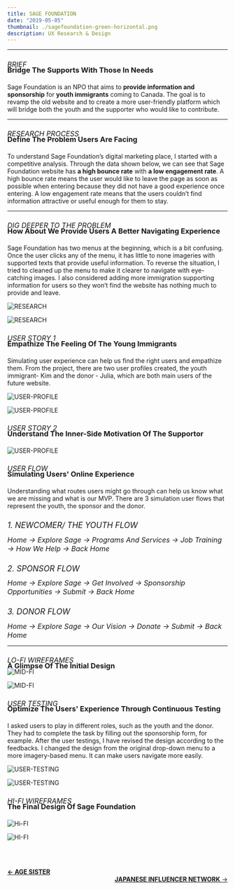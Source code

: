 ```yaml
---
title: SAGE FOUNDATION
date: "2019-05-05"
thumbnail: ./sagefoundation-green-horizontal.png
description: UX Research & Design
---
```


---

<h6 style=" font-size: 16px; margin-bottom:-30px; text-transform:uppercase">
BRIEF </h6>

<h3 style="margin-bottom:20px; text-transform:capitalize">
Bridge the supports with those in needs</h3>

Sage Foundation is an NPO that aims to <b>provide information and sponsorship</b> for <b>youth immigrants</b> coming to Canada. The goal is to revamp the old website and to create a more user-friendly platform which will bridge both the youth and the supporter who would like to contribute.

---

<h6 style=" font-size: 16px; margin-bottom:-30px; text-transform:uppercase">
Research Process </h6>

<h3 style="margin-bottom:20px; text-transform:capitalize">
Define the Problem Users are Facing</h3>

To understand Sage Foundation’s digital marketing place, I started with a competitive analysis. Through the data shown below, we can see that Sage Foundation website has <b>a high bounce rate</b> with <b>a low engagement rate</b>. A high bounce rate means the user would like to leave the page as soon as possible when entering because they did not have a good experience once entering. A low engagement rate means that the users couldn’t find information attractive or useful enough for them to stay.

---

<h6 style=" font-size: 16px; margin-bottom:-30px; text-transform:uppercase">
dig deeper to the problem </h6>

<h3 style="margin-bottom:20px; text-transform:capitalize">
How about we provide users a better navigating experience </h3>

Sage Foundation has two menus at the beginning, which is a bit confusing. Once the user clicks any of the menu, it has little to none imageries with supported texts that provide useful information. To reverse the situation, I tried to cleaned up the menu to make it clearer to navigate with eye-catching images. I also considered adding more immigration supporting information for users so they won’t find the website has nothing much to provide and leave.

<div class="kg-card kg-image-card kg-width-wide">

![RESEARCH](./sage-foundation.005.png)

</div>

<div class="kg-card kg-image-card kg-width-wide">

![RESEARCH](./sage-foundation.006.png)

</div>

<h6 style=" font-size: 16px; margin-bottom:-30px; text-transform:uppercase">
User story 1</h6>

<h3 style="margin-bottom:20px; text-transform:capitalize">
Empathize the Feeling of the Young Immigrants</h3>

Simulating user experience can help us find the right users and empathize them. From the project, there are two user profiles created, the youth immigrant- Kim and the donor - Julia, which are both main users of the future website.

<div class="kg-card kg-image-card kg-width-wide">

![USER-PROFILE](./sage-foundation.007.png)

</div>

<div class="kg-card kg-image-card kg-width-wide">

![USER-PROFILE](./sage-foundation.008.png)

</div>

<h6 style=" font-size: 16px; margin-bottom:-30px; text-transform:uppercase">
User story 2</h6>

<h3 style="margin-bottom:20px; text-transform:capitalize">
Understand the inner-side motivation of the supportor</h3>

<div class="kg-card kg-image-card kg-width-wide">

![USER-PROFILE](./sage-foundation.009.png)

</div>

<h6 style=" font-size: 16px; margin-bottom:-30px; text-transform:uppercase">
User flow </h6>

<h3 style="margin-bottom:20px; text-transform:capitalize">
Simulating Users' Online Experience</h3>

Understanding what routes users might go through can help us know what we are missing and what is our MVP. There are 3 simulation user flows that represent the youth, the sponsor and the donor.</br>

<h6 style=" font-size: 18px; margin-bottom:-10px; text-transform:uppercase">
1. Newcomer/ The Youth Flow </h6>

<h6 style=" font-size: 16px; margin-bottom:10px; text-transform:capitalize">
Home &#8594; Explore Sage &#8594; Programs and Services &#8594; Job Training &#8594; How We help &#8594; Back home </h6>

<h6 style=" font-size: 18px; margin-bottom:-10px; text-transform:uppercase">
2. Sponsor Flow </h6>

<h6 style=" font-size: 16px; margin-bottom:10px; text-transform:capitalize">
Home &#8594; Explore Sage &#8594; Get Involved &#8594; Sponsorship Opportunities &#8594; Submit &#8594; Back home </h6>

<h6 style=" font-size: 18px; margin-bottom:-10px; text-transform:uppercase">
3. Donor Flow </h6>

<h6 style=" font-size: 16px; margin-bottom:10px; text-transform:capitalize">
Home &#8594; Explore Sage &#8594; Our vision &#8594; donate &#8594; Submit &#8594; Back home </h6>

---

<h6 style=" font-size: 16px; margin-bottom:-30px; text-transform:uppercase">
Lo-fi wireframes </h6>

<h3 style="margin-bottom:20px; text-transform:capitalize">
A Glimpse Of The Initial design</h3>

<div class="kg-card kg-image-card kg-width-wide" style="margin-top:-25px">

![MID-FI](./sage-foundation.013.png)

</div>

<div class="kg-card kg-image-card kg-width-wide">

![MID-FI](./sage-foundation.014.png)

</div>

<h6 style=" font-size: 16px; margin-bottom:-30px; text-transform:uppercase">
User testing </h6>

<h3 style="margin-bottom:20px; text-transform:capitalize">
Optimize the users' experience through continuous testing</h3>

I asked users to play in different roles, such as the youth and the donor. They had to complete the task by filling out the sponsorship form, for example. After the user testings, I have revised the design according to the feedbacks. I changed the design from the original drop-down menu to a more imagery-based menu. It can make users navigate more easily.

<div class="kg-card kg-image-card kg-width-wide">

![USER-TESTING](./sage-foundation015.png)

</div>

<div class="kg-card kg-image-card kg-width-wide">

![USER-TESTING](./sage-foundation.016.png)

</div>

<h6 style=" font-size: 16px; margin-bottom:-30px; text-transform:uppercase">
Hi-fi wireframes </h6>

<h3 style="margin-bottom:20px; text-transform:capitalize">
The Final Design of Sage Foundation</h3>

<div class="kg-card kg-image-card kg-width-wide">

![Hi-FI](./sage-foundation.019.png)

</div>

<div class="kg-card kg-image-card kg-width-wide">

![HI-FI](./sage-foundation020.png)

</div>

<br/><br/>

<div style="text-align-last:start;">
  <a href='/age-sister'>
    <b>&#8592; AGE SISTER</b>
  </a>
</div>

<div style=text-align-last:end>
  
<a href='/JIN'>
       <b>JAPANESE INFLUENCER NETWORK</b> &#8594; 
      </a>
</div>
